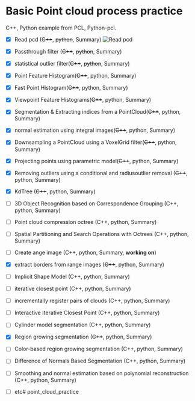 # Basic Point cloud process practice

C++, Python example from PCL, Python-pcl.

- [x] Read pcd (~~C++~~, ~~python~~, Summary)
![Read pcd](image/bunny_original)
- [x] Passthrough filter (~~C++~~, ~~python~~, Summary)
- [x] statistical outlier filter(~~C++~~, ~~python~~, Summary)
- [x] Point Feature Histogram(~~C++~~, python, Summary)
- [x] Fast Point Histogram(~~C++~~, python, Summary)
- [x] Viewpoint Feature Histograms(~~C++~~, python, Summary)
- [x] Segmentation & Extracting indices from a PointCloud(~~C++~~, python, Summary)
- [x] normal estimation using integral images(~~C++~~, python, Summary)
- [x] Downsampling a PointCloud using a VoxelGrid filter(~~C++~~, python, Summary)
- [x] Projecting points using parametric model(~~C++~~, python, Summary)
- [x] Removing outliers using a conditional and radiusoutlier removal (~~C++~~, python, Summary)
- [x] KdTree (~~C++~~, python, Summary)
- [ ] 3D Object Recognition based on Correspondence Grouping (C++, python, Summary)
- [ ] Point cloud compression octree (C++, python, Summary)
- [ ] Spatial Partitioning and Search Operations with Octrees (C++, python, Summary)
- [ ] Create ange image (C++, python, Summary, **working on**)
- [x] extract borders from range images (~~C++~~, python, Summary)
- [ ] Implicit Shape Model (C++, python, Summary)
- [ ] iterative closest point (C++, python, Summary)
- [ ] incrementally register pairs of clouds (C++, python, Summary)
- [ ] Interactive Iterative Closest Point (C++, python, Summary)
- [ ] Cylinder model segmentation (C++, python, Summary)
- [x] Region growing segmentation (~~C++~~, python, Summary)
- [ ] Color-based region growing segmentation (C++, python, Summary)
- [ ] Difference of Normals Based Segmentation (C++, python, Summary)
- [ ] Smoothing and normal estimation based on polynomial reconstruction (C++, python, Summary)
- [ ] etc# point_cloud_practice


